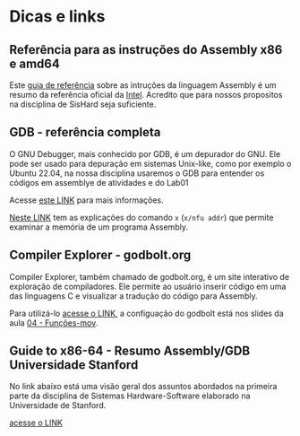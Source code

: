 # Dicas e links

## Referência para as instruções do Assembly x86 e amd64

Este [guia de referência](https://www.felixcloutier.com/x86/) sobre as intruções da linguagem Assembly é um resumo da referência oficial da [Intel](https://www.intel.com/content/www/us/en/developer/articles/technical/intel-sdm.html). Acredito que para nossos propositos na disciplina de SisHard seja suficiente.

## GDB - referência completa

O GNU Debugger, mais conhecido por GDB, é um depurador do GNU. Ele pode ser usado para depuração em sistemas Unix-like, como por exemplo o Ubuntu 22.04, na nossa disciplina usaremos o GDB para entender os códigos em assemblye de atividades e do Lab01

Acesse [este LINK](https://sourceware.org/gdb/current/onlinedocs/gdb) para mais informações.

[Neste LINK](https://sourceware.org/gdb/current/onlinedocs/gdb.html/Memory.html) tem as explicações do comando `x` (`x/nfu addr`) que permite examinar a memória de um programa Assembly.

## Compiler Explorer - godbolt.org

Compiler Explorer, também chamado de godbolt.org, é um site interativo de exploração de compiladores. Ele permite ao usuário inserir código em uma das linguagens C e visualizar a tradução do código para Assembly. 

Para utilizá-lo [acesse o LINK](https://godbolt.org/), a configuação do godbolt está nos slides da aula [04 - Funções-mov](https://insper.github.io/SistemasHardwareSoftware/aulas/04-funcoes-mov/slides.pdf).


## Guide to x86-64 - Resumo Assembly/GDB Universidade Stanford

No link abaixo está uma visão geral dos assuntos abordados na primeira parte da disciplina de Sistemas Hardware-Software elaborado na Universidade de Stanford. 

[acesse o LINK](https://web.stanford.edu/class/cs107/guide/x86-64.html)




